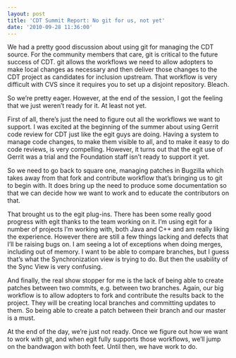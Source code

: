 ```yaml
---
layout: post
title: 'CDT Summit Report: No git for us, not yet'
date: '2010-09-28 11:36:00'
---
```



We had a pretty good discussion about using git for managing the CDT source. For the community members that care, git is critical to the future success of CDT. git allows the workflows we need to allow adopters to make local changes as necessary and then deliver those changes to the CDT project as candidates for inclusion upstream. That workflow is very difficult with CVS since it requires you to set up a disjoint repository. Bleach.

So we’re pretty eager. However, at the end of the session, I got the feeling that we just weren’t ready for it. At least not yet.

First of all, there’s just the need to figure out all the workflows we want to support. I was excited at the beginning of the summer about using Gerrit code review for CDT just like the egit guys are doing. Having a system to manage code changes, to make them visible to all, and to make it easy to do code reviews, is very compelling. However, it turns out that the egit use of Gerrit was a trial and the Foundation staff isn’t ready to support it yet.

So we need to go back to square one, managing patches in Bugzilla which takes away from that fork and contribute workflow that’s bringing us to git to begin with. It does bring up the need to produce some documentation so that we can decide how we want to work and to educate the contributors on that.

That brought us to the egit plug-ins. There has been some really good progress with egit thanks to the team working on it. I’m using egit for a number of projects I’m working with, both Java and C++ and am really liking the experience. However there are still a few things lacking and defects that I’ll be raising bugs on. I am seeing a lot of exceptions when doing merges, including out of memory. I want to be able to compare branches, but I guess that’s what the Synchronization view is trying to do. But then the usability of the Sync View is very confusing.

And finally, the real show stopper for me is the lack of being able to create patches between two commits, e.g. between two branches. Again, our big workflow is to allow adopters to fork and contribute the results back to the project. They will be creating local branches and committing updates to them. So being able to create a patch between their branch and our master is a must.

At the end of the day, we’re just not ready. Once we figure out how we want to work with git, and when egit fully supports those workflows, we’ll jump on the bandwagon with both feet. Until then, we have work to do.


